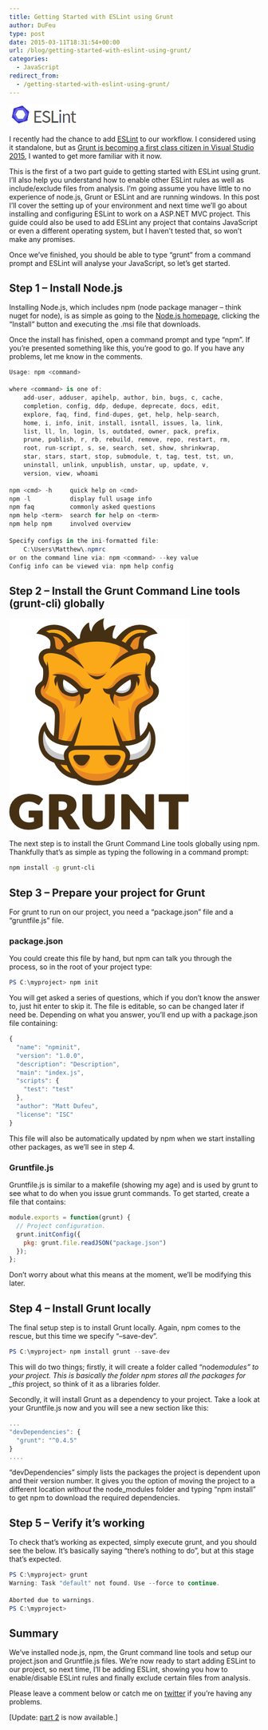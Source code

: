 ```yaml
---
title: Getting Started with ESLint using Grunt
author: DuFeu
type: post
date: 2015-03-11T18:31:54+00:00
url: /blog/getting-started-with-eslint-using-grunt/
categories:
  - JavaScript
redirect_from:
  - /getting-started-with-eslint-using-grunt/
---
```


![Getting Started with ESLint using Grunt](../../../images/2015/01/ESLint.png "Getting Started with ESLint using Grunt")

I recently had the chance to add [ESLint][2] to our workflow. I considered using it standalone, but as [Grunt is becoming a first class citizen in Visual Studio 2015][3], I wanted to get more familiar with it now.

This is the first of a two part guide to getting started with ESLint using grunt. I&#8217;ll also help you understand how to enable other ESLint rules as well as include/exclude files from analysis. I&#8217;m going assume you have little to no experience of node.js, Grunt or ESLint and are running windows. In this post I&#8217;ll cover the setting up of your environment and next time we&#8217;ll go about installing and configuring ESLint to work on a ASP.NET MVC project. This guide could also be used to add ESLint any project that contains JavaScript or even a different operating system, but I haven&#8217;t tested that, so won&#8217;t make any promises.

Once we&#8217;ve finished, you should be able to type &#8220;grunt&#8221; from a command prompt and ESLint will analyse your JavaScript, so let&#8217;s get started.

## Step 1 &#8211; Install Node.js

Installing Node.js, which includes npm (node package manager &#8211; think nuget for node), is as simple as going to the [Node.js homepage][4], clicking the &#8220;Install&#8221; button and executing the .msi file that downloads.

Once the install has finished, open a command prompt and type &#8220;npm&#8221;. If you&#8217;re presented something like this, you&#8217;re good to go. If you have any problems, let me know in the comments.

```csharp
Usage: npm <command>

where <command> is one of:
    add-user, adduser, apihelp, author, bin, bugs, c, cache,
    completion, config, ddp, dedupe, deprecate, docs, edit,
    explore, faq, find, find-dupes, get, help, help-search,
    home, i, info, init, install, isntall, issues, la, link,
    list, ll, ln, login, ls, outdated, owner, pack, prefix,
    prune, publish, r, rb, rebuild, remove, repo, restart, rm,
    root, run-script, s, se, search, set, show, shrinkwrap,
    star, stars, start, stop, submodule, t, tag, test, tst, un,
    uninstall, unlink, unpublish, unstar, up, update, v,
    version, view, whoami

npm <cmd> -h     quick help on <cmd>
npm -l           display full usage info
npm faq          commonly asked questions
npm help <term>  search for help on <term>
npm help npm     involved overview

Specify configs in the ini-formatted file:
    C:\Users\Matthew\.npmrc
or on the command line via: npm <command> --key value
Config info can be viewed via: npm help config
```

## Step 2 &#8211; Install the Grunt Command Line tools (grunt-cli) globally

![Getting Started with ESLint using Grunt](../../../images/2015/01/grunt.png "Getting Started with ESLint using Grunt")

The next step is to install the Grunt Command Line tools globally using npm. Thankfully that&#8217;s as simple as typing the following in a command prompt:

```bash
npm install -g grunt-cli
```

## Step 3 &#8211; Prepare your project for Grunt

For grunt to run on our project, you need a &#8220;package.json&#8221; file and a &#8220;gruntfile.js&#8221; file.

### package.json

You could create this file by hand, but npm can talk you through the process, so in the root of your project type:

```powershell
PS C:\myproject> npm init
```

You will get asked a series of questions, which if you don&#8217;t know the answer to, just hit enter to skip it. The file is editable, so can be changed later if need be. Depending on what you answer, you&#8217;ll end up with a package.json file containing:

```javascript
{
  "name": "npminit",
  "version": "1.0.0",
  "description": "Description",
  "main": "index.js",
  "scripts": {
    "test": "test"
  },
  "author": "Matt Dufeu",
  "license": "ISC"
}
```

This file will also be automatically updated by npm when we start installing other packages, as we&#8217;ll see in step 4.

### Gruntfile.js

Gruntfile.js is similar to a makefile (showing my age) and is used by grunt to see what to do when you issue grunt commands. To get started, create a file that contains:

```javascript
module.exports = function(grunt) {
  // Project configuration.
  grunt.initConfig({
    pkg: grunt.file.readJSON("package.json")
  });
};
```

Don&#8217;t worry about what this means at the moment, we&#8217;ll be modifying this later.

## Step 4 &#8211; Install Grunt locally

The final setup step is to install Grunt locally. Again, npm comes to the rescue, but this time we specify &#8220;&#8211;save-dev&#8221;.

```powershell
PS C:\myproject> npm install grunt --save-dev
```

This will do two things; firstly, it will create a folder called &#8220;node*modules&#8221; to your project. This is basically the folder npm stores all the packages for \_this* project, so think of it as a libraries folder.

Secondly, it will install Grunt as a dependency to your project. Take a look at your Gruntfile.js now and you will see a new section like this:

```javascript
...
"devDependencies": {
  "grunt": "^0.4.5"
}
....
```

&#8220;devDependencies&#8221; simply lists the packages the project is dependent upon and their version number. It gives you the option of moving the project to a different location _without_ the node_modules folder and typing &#8220;npm install&#8221; to get npm to download the required dependencies.

## Step 5 &#8211; Verify it&#8217;s working

To check that&#8217;s working as expected, simply execute grunt, and you should see the below. It&#8217;s basically saying &#8220;there&#8217;s nothing to do&#8221;, but at this stage that&#8217;s expected.

```powershell
PS C:\myproject> grunt
Warning: Task "default" not found. Use --force to continue.

Aborted due to warnings.
PS C:\myproject>
```

## Summary

We&#8217;ve installed node.js, npm, the Grunt command line tools and setup our project.json and Gruntfile.js files. We&#8217;re now ready to start adding ESLint to our project, so next time, I&#8217;ll be adding ESLint, showing you how to enable/disable ESLint rules and finally exclude certain files from analysis.

Please leave a comment below or catch me on [twitter][6] if you&#8217;re having any problems.

[Update: [part 2][7] is now available.]

[1]: ../../../images/2015/01/ESLint.png
[2]: http://eslint.org
[3]: http://www.asp.net/vnext/overview/aspnet-vnext/grunt-and-bower-in-visual-studio-2015
[4]: http://nodejs.org/
[5]: ../../../images/2015/01/grunt.png
[6]: https://www.twitter.com/mattdufeu
[7]: http://localhost:8000/empty/add-grunt-and-eslint-to-a-mvc-project/

